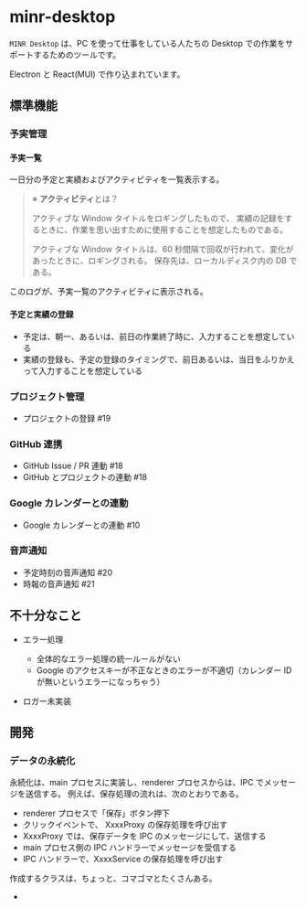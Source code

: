 # minr-desktop

`MINR Desktop` は、PC を使って仕事をしている人たちの Desktop での作業をサポートするためのツールです。

Electron と React(MUI) で作り込まれています。

## 標準機能

### 予実管理

#### 予実一覧

一日分の予定と実績およびアクティビティを一覧表示する。

> ※ **アクティビティ**とは？
>
> アクティブな Window タイトルをロギングしたもので、
> 実績の記録をするときに、作業を思い出すために使用することを想定したものである。
>
> アクティブな Window タイトルは、60 秒間隔で回収が行われて、変化があったときに、ロギングされる。
> 保存先は、ローカルディスク内の DB である。

このログが、予実一覧のアクティビティに表示される。

#### 予定と実績の登録

- 予定は、朝一、あるいは、前日の作業終了時に、入力することを想定している
- 実績の登録も、予定の登録のタイミングで、前日あるいは、当日をふりかえって入力することを想定している

### プロジェクト管理

- プロジェクトの登録 #19

### GitHub 連携

- GitHub Issue / PR 連動 #18
- GitHub とプロジェクトの連動 #18

### Google カレンダーとの連動

- Google カレンダーとの連動 #10

### 音声通知

- 予定時刻の音声通知 #20
- 時報の音声通知 #21

## 不十分なこと

- エラー処理

  - 全体的なエラー処理の統一ルールがない
  - Google のアクセスキーが不正なときのエラーが不適切（カレンダー ID が無いというエラーになっちゃう）

- ロガー未実装

## 開発

### データの永続化

永続化は、main プロセスに実装し、renderer プロセスからは、IPC でメッセージを送信する。
例えば、保存処理の流れは、次のとおりである。

- renderer プロセスで「保存」ボタン押下
- クリックイベントで、 XxxxProxy の保存処理を呼び出す
- XxxxProxy では、保存データを IPC のメッセージにして、送信する
- main プロセス側の IPC ハンドラーでメッセージを受信する
- IPC ハンドラーで、XxxxService の保存処理を呼び出す

作成するクラスは、ちょっと、コマゴマとたくさんある。

-
